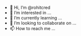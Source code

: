 - 👋 Hi, I’m @rohitcred
- 👀 I’m interested in ...
- 🌱 I’m currently learning ...
- 💞️ I’m looking to collaborate on ...
- 📫 How to reach me ...

<!---
rohitcred/rohitcred is a ✨ special ✨ repository because its `README.md` (this file) appears on your GitHub profile.
You can click the Preview link to take a look at your changes.
--->
